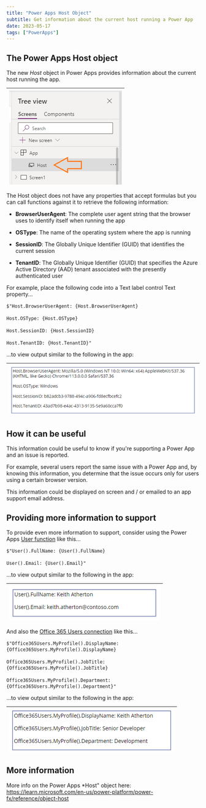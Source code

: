 ```yaml
---
title: "Power Apps Host Object"
subtitle: Get information about the current host running a Power App
date: 2023-05-17
tags: ["PowerApps"]
---
```


## The Power Apps Host object

The new *Host* object in Power Apps provides information about the current host running the app.

|![Power Apps Host object.](/img/2023-05-17-power-apps-host-object/power-apps-host-object.png "Power Apps Host object.")|
|-|

The Host object does not have any properties that accept formulas but you can call functions against it to retrieve the following information:

- **BrowserUserAgent**: The complete user agent string that the browser uses to identify itself when running the app

- **OSType**: The name of the operating system where the app is running

- **SessionID**: The Globally Unique Identifier (GUID) that identifies the current session

- **TenantID**: The Globally Unique Identifier (GUID) that specifies the Azure Active Directory (AAD) tenant associated with the presently authenticated user

For example, place the following code into a Text label control Text property...

```
$"Host.BrowserUserAgent: {Host.BrowserUserAgent}

Host.OSType: {Host.OSType}

Host.SessionID: {Host.SessionID}

Host.TenantID: {Host.TenantID}"
```

...to view output similar to the following in the app:

|![Power Apps Host object output.](/img/2023-05-17-power-apps-host-object/power-apps-host-object-output.png "Power Apps Host object output.")|
|-|

## How it can be useful

This information could be useful to know if you're supporting a Power App and an issue is reported.

For example, several users report the same issue with a Power App and, by knowing this information, you determine that the issue occurs only for users using a certain browser version.

This information could be displayed on screen and / or emailed to an app support email address.

## Providing more information to support

To provide even more information to support, consider using the Power Apps [User function](https://learn.microsoft.com/en-us/power-platform/power-fx/reference/function-user) like this...

```
$"User().FullName: {User().FullName}

User().Email: {User().Email}"
```

...to view output similar to the following in the app:

|![Power Apps User function output.](/img/2023-05-17-power-apps-host-object/power-apps-user-function-output.png "Power Apps User function output.")|
|-|

And also the [Office 365 Users connection](https://learn.microsoft.com/en-us/power-apps/maker/canvas-apps/connections/connection-office365-users) like this...

```
$"Office365Users.MyProfile().DisplayName: {Office365Users.MyProfile().DisplayName}

Office365Users.MyProfile().JobTitle: {Office365Users.MyProfile().JobTitle}

Office365Users.MyProfile().Department: {Office365Users.MyProfile().Department}"
```

...to view output similar to the following in the app:

|![Power Apps Office 365 Users connection output.](/img/2023-05-17-power-apps-host-object/power-apps-office-365-users-connection-output.png "Power Apps Office 365 Users connection output.")|
|-|

## More information

More info on the Power Apps *Host" object here: https://learn.microsoft.com/en-us/power-platform/power-fx/reference/object-host